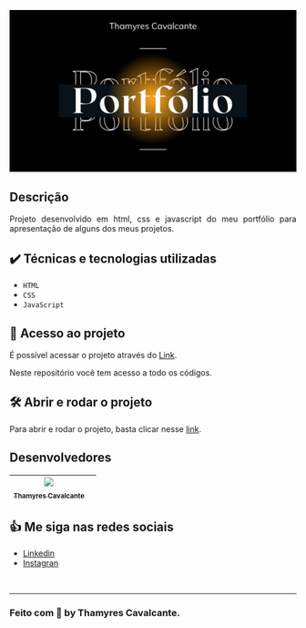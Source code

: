 
![](./src/imagens/Capa.jpg)


## Descrição

<p align="justify">
Projeto desenvolvido em html, css e javascript do meu portfólio para apresentação de alguns dos meus projetos.
</p>


## ✔️ Técnicas e tecnologias utilizadas

- ``HTML``
- ``CSS``
- ``JavaScript``


## 📁 Acesso ao projeto

É possível acessar o projeto através do [Link](https://github.com/Thamyresmya/Portfolio-Thamyres). 

Neste repositório você tem acesso a todo os códigos.


## 🛠️ Abrir e rodar o projeto

Para abrir e rodar o projeto, basta clicar nesse [link](https://thamyresmya.github.io/Portfolio-Thamyres/).

## Desenvolvedores

| [<img src="https://github.com/Thamyresmya.png" width=115><br><sub>Thamyres Cavalcante</sub>](https://github.com/Thamyresmya) |   |
| :---: | :---: 


## 👍 Me siga nas redes sociais

- [Linkedin](https://www.linkedin.com/in/thamyrescavalcante/)
- [Instagran](https://www.instagram.com/thamyres__cavalcante/)

<br>

---

### Feito com 💜 by Thamyres Cavalcante.




